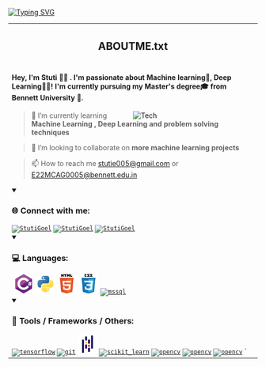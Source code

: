 [![Typing SVG](https://readme-typing-svg.demolab.com?font=Dancing+Script&weight=600&size=45&pause=1000&color=010117&center=true&vCenter=true&width=435&lines=Stuti+Goel+🙌)](https://git.io/typing-svg)
<table><th><h2 align="center">ABOUTME.txt</h2></th>
<tr><td>
  <h4>Hey, I'm Stuti 🙋‍♀️ . I'm passionate about  Machine learning🤖, Deep Learning👨‍💻! I'm currently pursuing my Master's degree🎓 from Bennett University 🏫.</h4>


<a href=#><img src="https://64.media.tumblr.com/d6abc3e2c483a29be495ce6e08c28540/tumblr_mkqtnpDYGH1rnwo2vo1_500.gif" alt="Tech" align="right" width="50%"></a>
> 🔭 I’m currently learning **Machine Learning , Deep Learning and problem solving techniques**

> 👥 I’m looking to collaborate on **more machine learning projects**

> 📫 How to reach me stutie005@gmail.com or E22MCAG0005@bennett.edu.in
  
  <details open><summary><h3 align="left">🌐 Connect with me:</h3></summary>
<code><a href="https://www.linkedin.com/in/stuti-goel-742b24209/" target="_blank"><img src="https://raw.githubusercontent.com/rahuldkjain/github-profile-readme-generator/master/src/images/icons/Social/linked-in-alt.svg" alt="StutiGoel" height="30" width="40" /></a></code>
<code><a href="https://www.kaggle.com/stuti4813" target="_blank"><img  src="https://raw.githubusercontent.com/rahuldkjain/github-profile-readme-generator/master/src/images/icons/Social/kaggle.svg" alt="StutiGoel" height="30" width="40" /></a></code>
<code><a href="https://www.hackerrank.com/stutie0005" target="blank"><img src="https://raw.githubusercontent.com/rahuldkjain/github-profile-readme-generator/master/src/images/icons/Social/hackerrank.svg" alt="StutiGoel" height="30" width="40" /></a></code>
</details>

<details open><summary><h3 align="left">💻 Languages:</h3></summary>‍
<code><a href="https://www.w3schools.com/cs/" target="_blank" rel="noreferrer"><img src="https://raw.githubusercontent.com/devicons/devicon/master/icons/csharp/csharp-original.svg" alt="csharp" width="40" height="40"/></a></code> 
<code><a href="https://www.python.org" target="_blank" rel="noreferrer"><img src="https://raw.githubusercontent.com/devicons/devicon/master/icons/python/python-original.svg" alt="python" width="40" height="40"/></a></code> 
<code><a href="https://www.w3.org/html/" target="_blank" rel="noreferrer"><img src="https://raw.githubusercontent.com/devicons/devicon/master/icons/html5/html5-original-wordmark.svg" alt="html5" height="40"/></a></code>
<code><a href="https://www.w3schools.com/css/" target="_blank" rel="noreferrer"><img src="https://raw.githubusercontent.com/devicons/devicon/master/icons/css3/css3-original-wordmark.svg" alt="css3" width="40" height="40"/></a></code>
<code><a href="https://www.microsoft.com/en-us/sql-server" target="_blank" rel="noreferrer"><img src="https://www.svgrepo.com/show/303229/microsoft-sql-server-logo.svg" alt="mssql" width="40" height="40"/></a></code>
</details>
<details open><summary><h3 align="left">🔨 Tools / Frameworks / Others:</summary>
<code><a href="https://www.tensorflow.org" target="_blank" rel="noreferrer"><img src="https://www.vectorlogo.zone/logos/tensorflow/tensorflow-icon.svg" alt="tensorflow" width="40" height="40"/></a></code>
<code><a href="https://git-scm.com/" target="_blank" rel="noreferrer"><img src="https://www.vectorlogo.zone/logos/git-scm/git-scm-icon.svg" alt="git" width="40" height="40"/></a></code>
<code><a href="https://pandas.pydata.org/" target="_blank" rel="noreferrer"><img src="https://raw.githubusercontent.com/devicons/devicon/2ae2a900d2f041da66e950e4d48052658d850630/icons/pandas/pandas-original.svg" alt="pandas" width="40" height="40"/></a></code>
<code><a href="https://scikit-learn.org/" target="_blank" rel="noreferrer"><img src="https://upload.wikimedia.org/wikipedia/commons/0/05/Scikit_learn_logo_small.svg" alt="scikit_learn" width="40" height="40"/></a></code>
<code><a href="https://opencv.org/" target="_blank" rel="noreferrer"><img src="https://www.vectorlogo.zone/logos/opencv/opencv-icon.svg" alt="opencv" width="40" height="40"/></a></code>
 <code><a href="https://pytorch.org/" target="_blank" rel="noreferrer"><img src="https://www.vectorlogo.zone/logos/pytorch/pytorch-icon.svg" alt="opencv" width="40" height="40"/></a></code>
  <code><a href="https://flask.palletsprojects.com/en/2.3.x/" target="_blank" rel="noreferrer"><img src="https://www.vectorlogo.zone/logos/pocoo_flask/pocoo_flask-icon.svg" alt="opencv" width="40" height="40"/></a></code>
`</details>

